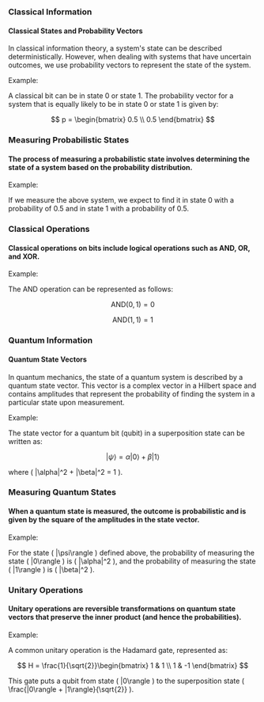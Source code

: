 ### Classical Information
#### Classical States and Probability Vectors
In classical information theory, a system's state can be described deterministically. However, when dealing with systems that have uncertain outcomes, we use probability vectors to represent the state of the system.

Example:

A classical bit can be in state 0 or state 1. The probability vector for a system that is equally likely to be in state 0 or state 1 is given by:

$$
p = \begin{bmatrix}
0.5 \\
0.5
\end{bmatrix}
$$

### Measuring Probabilistic States
#### The process of measuring a probabilistic state involves determining the state of a system based on the probability distribution.

Example:

If we measure the above system, we expect to find it in state 0 with a probability of 0.5 and in state 1 with a probability of 0.5.

### Classical Operations
#### Classical operations on bits include logical operations such as AND, OR, and XOR.

Example:

The AND operation can be represented as follows:

$$
\text{AND}(0, 1) = 0
$$

$$
\text{AND}(1, 1) = 1
$$

### Quantum Information
#### Quantum State Vectors
In quantum mechanics, the state of a quantum system is described by a quantum state vector. This vector is a complex vector in a Hilbert space and contains amplitudes that represent the probability of finding the system in a particular state upon measurement.

Example:

The state vector for a quantum bit (qubit) in a superposition state can be written as:

$$
|\psi\rangle = \alpha|0\rangle + \beta|1\rangle
$$

where \( |\alpha|^2 + |\beta|^2 = 1 \).

### Measuring Quantum States
#### When a quantum state is measured, the outcome is probabilistic and is given by the square of the amplitudes in the state vector.

Example:

For the state \( |\psi\rangle \) defined above, the probability of measuring the state \( |0\rangle \) is \( |\alpha|^2 \), and the probability of measuring the state \( |1\rangle \) is \( |\beta|^2 \).

### Unitary Operations
#### Unitary operations are reversible transformations on quantum state vectors that preserve the inner product (and hence the probabilities).

Example:

A common unitary operation is the Hadamard gate, represented as:

$$
H = \frac{1}{\sqrt{2}}\begin{bmatrix}
1 & 1 \\
1 & -1
\end{bmatrix}
$$

This gate puts a qubit from state \( |0\rangle \) to the superposition state \( \frac{|0\rangle + |1\rangle}{\sqrt{2}} \).
